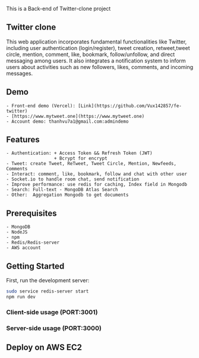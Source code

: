 This is a Back-end of Twitter-clone project

## Twitter clone

This web application incorporates fundamental functionalities like Twitter, including
user authentication (login/register), tweet creation, retweet,tweet circle, mention, comment, like,
bookmark, follow/unfollow, and direct messaging among users. It also integrates a notification
system to inform users about activities such as new followers, likes, comments, and incoming
messages.

## Demo

    - Front-end demo (Vercel): [Link](https://github.com/Vux142857/fe-twitter)
    - [https://www.mytweet.one](https://www.mytweet.one)
    - Account demo: thanhvu7a1@gmail.com:admindemo
    
## Features
    - Authentication: + Access Token && Refresh Token (JWT)
                      + Bcrypt for encrypt
    - Tweet: create Tweet, ReTweet, Tweet Circle, Mention, Newfeeds, Comments
    - Interact: comment, like, bookmark, follow and chat with other user
    - Socket.io to handle room chat, send notification
    - Improve performance: use redis for caching, Index field in Mongodb
    - Search: Full-text - MongoDB Atlas Search
    - Other:  Aggregation Mongodb to get documents

## Prerequisites
    - MongoDB
    - NodeJS
    - npm
    - Redis/Redis-server
    - AWS account

## Getting Started

First, run the development server:

```bash
sudo service redis-server start
npm run dev
```
### Client-side usage (PORT:3001)
### Server-side usage (PORT:3000)
## Deploy on AWS EC2

